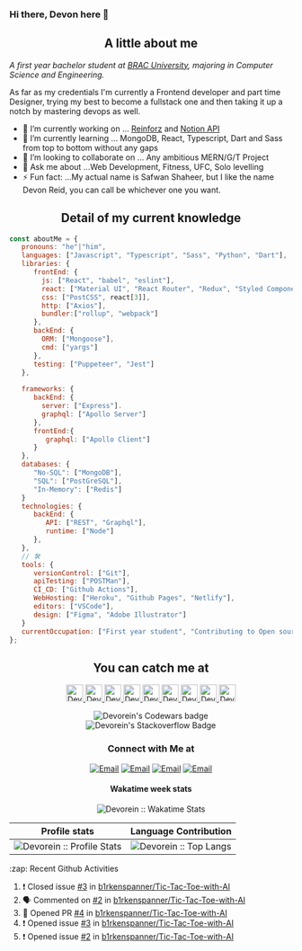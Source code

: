 ### Hi there, Devon here 👋

<h2 align="center">A little about me</h2>

<p><em>A first year bachelor student at <a href="https://www.bracu.ac.bd/">BRAC University</a>, majoring in Computer Science and Engineering.</br>
</em></p>

As far as my credentials I'm currently a Frontend developer and part time Designer, trying my best to become a fullstack one and then taking it up a notch by mastering devops as well.

- 🔭 I’m currently working on ... [Reinforz](https://devorein.github.io/reinforz/) and [Notion API](https://github.com/Nishan-Open-Source/Nishan)
- 🌱 I’m currently learning ... MongoDB, React, Typescript, Dart and Sass from top to bottom without any gaps
- 👯 I’m looking to collaborate on ... Any ambitious MERN/G/T Project
- 💬 Ask me about ...Web Development, Fitness, UFC, Solo levelling 
- ⚡ Fun fact: ...My actual name is Safwan Shaheer, but I like the name Devon Reid, you can call be whichever one you want.

<h2 align="center">Detail of my current knowledge</h2>

```javascript
const aboutMe = {
   pronouns: "he"|"him",
   languages: ["Javascript", "Typescript", "Sass", "Python", "Dart"],
   libraries: {
      frontEnd: {
        js: ["React", "babel", "eslint"],
        react: ["Material UI", "React Router", "Redux", "Styled Components", "Formik", "Storybook", "RTG"],
        css: ["PostCSS", react[3]],
        http: ["Axios"],
        bundler:["rollup", "webpack"]
      },
      backEnd: {
        ORM: ["Mongoose"],
        cmd: ["yargs"]
      },
      testing: ["Puppeteer", "Jest"]
   },
   
   frameworks: {
      backEnd: {
        server: ["Express"].
        graphql: ["Apollo Server"]
      },
      frontEnd:{
         graphql: ["Apollo Client"]
      }
   },
   databases: {
      "No-SQL": ["MongoDB"],
      "SQL": ["PostGreSQL"],
      "In-Memory": ["Redis"]
   }
   technologies: {
      backEnd: {
         API: ["REST", "Graphql"],
         runtime: ["Node"]
      },
   },
   // 🛠️
   tools: {
      versionControl: ["Git"],
      apiTesting: ["POSTMan"],
      CI_CD: ["Github Actions"],
      WebHosting: ["Heroku", "Github Pages", "Netlify"],
      editors: ["VSCode"],
      design: ["Figma", "Adobe Illustrator"] 
   }
   currentOccupation: ["First year student", "Contributing to Open source", "Learning new technologies", "Solidifying existing knowledge"],
};
```

<h2 align="center">You can catch me at</h2>

<p align="center">
  <a href="https://stackoverflow.com/users/9745104/devorein?tab=profile">
    <img src="https://www.vectorlogo.zone/logos/stackoverflow/stackoverflow-icon.svg" alt="Devorein's Stack Overflow Profile" height="30" width="30">
  </a>
  
  <a href="https://www.codewars.com/users/Devorein">
    <img src="https://camo.githubusercontent.com/c6341567c3ede1b4ee0935509a378c482153026f/687474703a2f2f7777772e736f66746c61622e6e7475612e67722f7e6e69636b69652f696d616765732f6c6f676f2f636f6465776172732e706e67" alt="Devorein's Codewars Profile" height="30" width="30">
  </a>

  <a href="https://dev.to/devorein" style="display: inline;">
    <img src="https://lh3.googleusercontent.com/mmiuKzIq5YPFyjrfFsiNqeGuJY-Rp6wVvE8kus6vuunOnqInN16GTCCUX1937vEbKw" alt="Devorein's DEV Profile" height="30" width="30">
  </a>
   
   <a href="https://devorein.hashnode.dev/">
    <img src="https://cdn.hashnode.com/res/hashnode/image/upload/v1592752137870/scHk9tTaA.png?auto=compress" alt="Devorein's Hashnode Profile" height="30" width="30">
  </a>
  
  <a href="https://medium.com/@devorein">
    <img src="https://www.vectorlogo.zone/logos/medium/medium-tile.svg" alt="Devorein's Medium Profile" height="30" width="30">
  </a>
  
  <a href="https://stackshare.io/devorein">
    <img src="https://cdn.worldvectorlogo.com/logos/stackshare.svg" alt="Devorein's StackShare Profile" height="30" width="30">
  </a>
  <a href="https://codesandbox.io/u/Devorein">
    <img src="https://www.saashub.com/images/app/service_logos/9/ae995212f366/large.png?1528180811" alt="Devorein's CodeSandbox Channel" height="30" width="30">
  </a> 
   <a href="https://codepen.io/devorein">
    <img src="https://www.vectorlogo.zone/logos/codepen/codepen-tile.svg" alt="Devorein's Codepen Channel" height="30" width="30">
  </a>
  <a href="https://www.youtube.com/channel/UCVRH1lqDD2m9W8H3KmcY0ow">
    <img src="https://www.vectorlogo.zone/logos/youtube/youtube-icon.svg" alt="Devorein's YouTube Channel" height="30" width="30">
  </a>  
</p>

<div align="center">
  <img src="https://www.codewars.com/users/Devorein/badges/large" alt="Devorein's Codewars badge">
</div>
<div align="center">
   <img src="https://stackoverflow.com/users/flair/9745104.png?theme=dark" alt="Devorein's Stackoverflow Badge"/>
</div>
<h3 align="center"> Connect with Me at </h3>

<p align="center">
<a href="mailto:devorein00@gmail.com"><img alt="Email" src="https://img.shields.io/badge/Gmail-devorein00@gmail.com-red?style=flat&logo=gmail"></a>
<a href="https://discord.com/channels/@me"><img alt="Email" src="https://img.shields.io/badge/Discord-Devorein2924-blue?style=flat&logo=discord"></a>
<a href="https://www.reddit.com/user/dev0rein"><img alt="Email" src="https://img.shields.io/badge/Reddit-dev0rein-orange?style=flat&logo=reddit"></a>
<a href="https://twitter.com/devorein"><img alt="Email" src="https://img.shields.io/badge/Twitter-devorein-blue?style=flat&logo=twitter"></a>
</p>
  
<h4 align="center">Wakatime week stats</h4>
<p align="center"><img align="center" src="https://github-readme-stats.vercel.app/api/wakatime?username=devorein" alt="Devorein :: Wakatime Stats" /></p>

Profile stats              |  Language Contribution
:-------------------------:|:-------------------------:
![Devorein :: Profile Stats](https://github-readme-stats.vercel.app/api?username=Devorein&show_icons=true&theme=dark) | ![Devorein :: Top Langs](https://github-readme-stats.vercel.app/api/top-langs/?username=Devorein&langs_count=10&theme=tokyonight&layout=compact&hide=html)

<summary>:zap: Recent Github Activities</summary>

<!--START_SECTION:activity-->
1. ❗️ Closed issue [#3](https://github.com/b1rkenspanner/Tic-Tac-Toe-with-AI/issues/3) in [b1rkenspanner/Tic-Tac-Toe-with-AI](https://github.com/b1rkenspanner/Tic-Tac-Toe-with-AI)
2. 🗣 Commented on [#2](https://github.com/b1rkenspanner/Tic-Tac-Toe-with-AI/issues/2) in [b1rkenspanner/Tic-Tac-Toe-with-AI](https://github.com/b1rkenspanner/Tic-Tac-Toe-with-AI)
3. 💪 Opened PR [#4](https://github.com/b1rkenspanner/Tic-Tac-Toe-with-AI/pull/4) in [b1rkenspanner/Tic-Tac-Toe-with-AI](https://github.com/b1rkenspanner/Tic-Tac-Toe-with-AI)
4. ❗️ Opened issue [#3](https://github.com/b1rkenspanner/Tic-Tac-Toe-with-AI/issues/3) in [b1rkenspanner/Tic-Tac-Toe-with-AI](https://github.com/b1rkenspanner/Tic-Tac-Toe-with-AI)
5. ❗️ Opened issue [#2](https://github.com/b1rkenspanner/Tic-Tac-Toe-with-AI/issues/2) in [b1rkenspanner/Tic-Tac-Toe-with-AI](https://github.com/b1rkenspanner/Tic-Tac-Toe-with-AI)
<!--END_SECTION:activity-->

